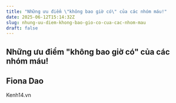 ```yaml
---
title: "Những ưu điểm \"không bao giờ có\" của các nhóm máu!"
date: 2025-06-12T15:14:32Z
slug: nhung-uu-diem-khong-bao-gio-co-cua-cac-nhom-mau
draft: false
---
```


## Những ưu điểm "không bao giờ có" của các nhóm máu!

## Fiona Dao

Kenh14.vn